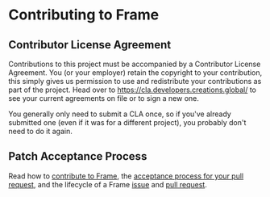 # Contributing to Frame

## Contributor License Agreement

Contributions to this project must be accompanied by a Contributor License
Agreement. You (or your employer) retain the copyright to your contribution,
this simply gives us permission to use and redistribute your contributions as
part of the project. Head over to <https://cla.developers.creations.global/> to see
your current agreements on file or to sign a new one.

You generally only need to submit a CLA once, so if you've already submitted one
(even if it was for a different project), you probably don't need to do it
again.

## Patch Acceptance Process

Read how to [contribute to Frame](https://creations.global/frame/contributing.html),
the [acceptance process for your pull request](https://creations.global/frame/basics/patching.html),
and the lifecycle of a Frame [issue](https://www.creations.global/frame/maintaining/maintainers-guide.html#lifecycle-issue)
and [pull request](https://www.creations.global/frame/maintaining/maintainers-guide.html#lifecycle-pull-request).